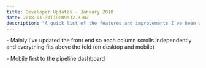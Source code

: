```yaml
---
title: Developer Updates - January 2018
date: 2018-01-31T19:09:32.310Z
description: "A quick list of the features and improvements I've been working on."
---
```

\- Mainly I've updated the front end so each column scrolls independently and everything fits above the fold (on desktop and mobile)

\- Mobile first to the pipeline dashboard
